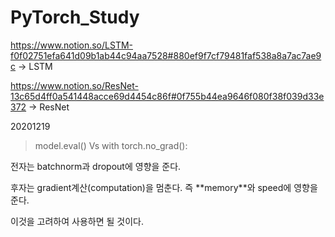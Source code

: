 # PyTorch_Study

https://www.notion.so/LSTM-f0f02751efa641d09b1ab44c94aa7528#880ef9f7cf79481faf538a8a7ac7ae9c
-> LSTM 

https://www.notion.so/ResNet-13c65d4ff0a541448acce69d4454c86f#0f755b44ea9646f080f38f039d33e372
-> ResNet


20201219

> model.eval() Vs with torch.no_grad():

전자는 batchnorm과 dropout에 영향을 준다.

후자는 gradient계산(computation)을 멈춘다. 즉 \*\*memory\*\*와 speed에 영향을 준다.

이것을 고려하여 사용하면 될 것이다.

